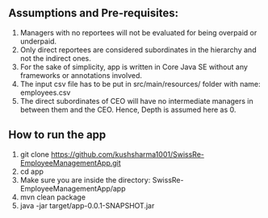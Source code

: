 ## Assumptions and Pre-requisites:

1. Managers with no reportees will not be evaluated for being overpaid or underpaid.
2. Only direct reportees are considered subordinates in the hierarchy and not the indirect ones.
3. For the sake of simplicity, app is written in Core Java SE without any frameworks or annotations involved.
4. The input csv file has to be put in src/main/resources/ folder with name: employees.csv
5. The direct subordinates of CEO will have no intermediate managers in between them and the CEO. Hence, Depth is assumed here as 0.

## How to run the app

1. git clone https://github.com/kushsharma1001/SwissRe-EmployeeManagementApp.git
2. cd app
3. Make sure you are inside the directory: SwissRe-EmployeeManagementApp/app
4. mvn clean package
5. java -jar target/app-0.0.1-SNAPSHOT.jar